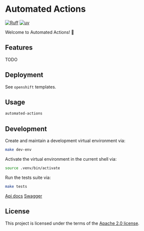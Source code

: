 # Automated Actions

[![Ruff](https://img.shields.io/endpoint?url=https://raw.githubusercontent.com/astral-sh/ruff/main/assets/badge/v2.json)](https://github.com/astral-sh/ruff)
[![uv](https://img.shields.io/endpoint?url=https://raw.githubusercontent.com/astral-sh/uv/main/assets/badge/v0.json)](https://github.com/astral-sh/uv)

Welcome to Automated Actions! :rocket:

## Features

TODO

## Deployment

See `openshift` templates.

## Usage

```bash
automated-actions
```

## Development

Create and maintain a development virtual environment via:

```bash
make dev-env
```

Activate the virtual environment in the current shell via:

```bash
source .venv/bin/activate
```

Run the tests suite via:

```bash
make tests
```

[Api docs](http://localhost:8080/redoc)
[Swagger](http://localhost:8080/doc)

## License

This project is licensed under the terms of the [Apache 2.0 license](/LICENSE).
